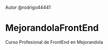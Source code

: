 Autor @rodrigo44441

MejorandolaFrontEnd
===================

Curso Profesional de FrontEnd en Mejorandola
